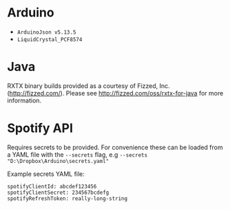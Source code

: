 # Arduino

- `ArduinoJson v5.13.5`
- `LiquidCrystal_PCF8574`

# Java

RXTX binary builds provided as a courtesy of Fizzed, Inc. (http://fizzed.com/).
Please see http://fizzed.com/oss/rxtx-for-java for more information.

# Spotify API

Requires secrets to be provided. For convenience these can be loaded from a YAML file with the `--secrets` flag, e.g `--secrets "D:\Dropbox\Arduino\secrets.yaml"`

Example secrets YAML file:
```
spotifyClientId: abcdef123456
spotifyClientSecret: 234567bcdefg
spotifyRefreshToken: really-long-string
```

